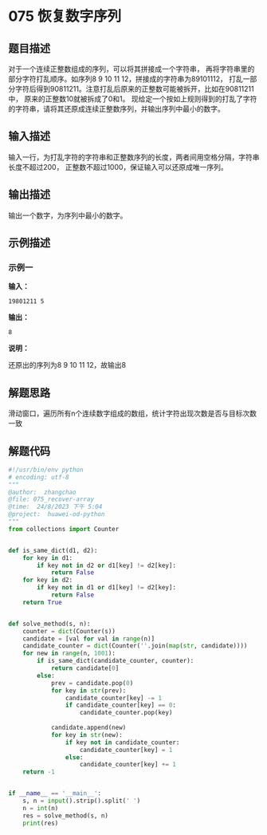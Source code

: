 # 075 恢复数字序列

## 题目描述

对于一个连续正整数组成的序列，可以将其拼接成一个字符串，
再将字符串里的部分字符打乱顺序。如序列8 9 10 11 12，拼接成的字符串为89101112，
打乱一部分字符后得到90811211。注意打乱后原来的正整数可能被拆开，比如在90811211中，
原来的正整数10就被拆成了0和1。
现给定一个按如上规则得到的打乱了字符的字符串，请将其还原成连续正整数序列，并输出序列中最小的数字。

## 输入描述
输入一行，为打乱字符的字符串和正整数序列的长度，两者间用空格分隔，字符串长度不超过200，
正整数不超过1000，保证输入可以还原成唯一序列。


## 输出描述
输出一个数字，为序列中最小的数字。

## 示例描述

### 示例一

**输入：**
```text
19801211 5
```

**输出：**
```text
8
```
**说明：**

还原出的序列为8 9 10 11 12，故输出8

## 解题思路
滑动窗口，遍历所有n个连续数字组成的数组，统计字符出现次数是否与目标次数一致

## 解题代码

```python
#!/usr/bin/env python
# encoding: utf-8
"""
@author:  zhangchao
@file: 075_recover-array
@time:  24/8/2023 下午 5:04
@project:  huawei-od-python 
"""
from collections import Counter


def is_same_dict(d1, d2):
    for key in d1:
        if key not in d2 or d1[key] != d2[key]:
            return False
    for key in d2:
        if key not in d1 or d1[key] != d2[key]:
            return False
    return True


def solve_method(s, n):
    counter = dict(Counter(s))
    candidate = [val for val in range(n)]
    candidate_counter = dict(Counter(''.join(map(str, candidate))))
    for new in range(n, 1001):
        if is_same_dict(candidate_counter, counter):
            return candidate[0]
        else:
            prev = candidate.pop(0)
            for key in str(prev):
                candidate_counter[key] -= 1
                if candidate_counter[key] == 0:
                    candidate_counter.pop(key)
                    
            candidate.append(new)
            for key in str(new):
                if key not in candidate_counter:
                    candidate_counter[key] = 1
                else:
                    candidate_counter[key] += 1
    return -1


if __name__ == '__main__':
    s, n = input().strip().split(' ')
    n = int(n)
    res = solve_method(s, n)
    print(res)


```

